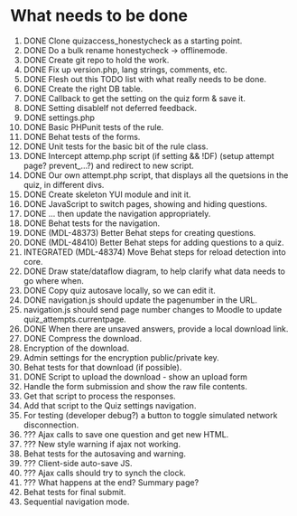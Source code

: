 # What needs to be done

1. DONE Clone quizaccess_honestycheck as a starting point.
2. DONE Do a bulk rename honestycheck -> offlinemode.
3. DONE Create git repo to hold the work.
4. DONE Fix up version.php, lang strings, comments, etc.
4. DONE Flesh out this TODO list with what really needs to be done.
5. DONE Create the right DB table.
6. DONE Callback to get the setting on the quiz form & save it.
7. DONE Setting disableIf not deferred feedback.
8. DONE settings.php
9. DONE Basic PHPunit tests of the rule.
10. DONE Behat tests of the forms.
11. DONE Unit tests for the basic bit of the rule class.
12. DONE Intercept attemp.php script (if setting && !DF) (setup attempt page? prevent_...?) and redirect to new script.
13. DONE Our own attempt.php script, that displays all the quetsions in the quiz, in different divs.
14. DONE Create skeleton YUI module and init it.
15. DONE JavaScript to switch pages, showing and hiding questions.
16. DONE ... then update the navigation appropriately.
17. DONE Behat tests for the navigation.
18. DONE (MDL-48373) Better Behat steps for creating questions.
19. DONE (MDL-48410) Better Behat steps for adding questions to a quiz.
20. INTEGRATED (MDL-48374) Move Behat steps for reload detection into core.
21. DONE Draw state/dataflow diagram, to help clarify what data needs to go where when.
22. DONE Copy quiz autosave locally, so we can edit it.
23. DONE navigation.js should update the pagenumber in the URL.
24. navigation.js should send page number changes to Moodle to update quiz_attempts.currentpage.
25. DONE When there are unsaved answers, provide a local download link.
26. DONE Compress the download.
27. Encryption of the download.
28. Admin settings for the encryption public/private key.
29. Behat tests for that download (if possible).
30. DONE Script to upload the download - show an upload form
31. Handle the form submission and show the raw file contents.
32. Get that script to process the responses.
33. Add that script to the Quiz settings navigation.
34. For testing (developer debug?) a button to toggle simulated network disconnection.
35. ??? Ajax calls to save one question and get new HTML.
36. ??? New style warning if ajax not working.
37. Behat tests for the autosaving and warning.
38. ??? Client-side auto-save JS.
39. ??? Ajax calls should try to synch the clock.
40. ??? What happens at the end? Summary page?
41. Behat tests for final submit.
42. Sequential navigation mode.
